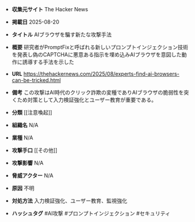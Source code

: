 - **収集元サイト**
The Hacker News

- **掲載日**
2025-08-20

- **タイトル**
AIブラウザを騙す新たな攻撃手法

- **概要**
研究者がPromptFixと呼ばれる新しいプロンプトインジェクション技術を発表し偽のCAPTCHAに悪意ある指示を埋め込みAIブラウザを意図した動作に誘導する手法を示した

- **URL**
https://thehackernews.com/2025/08/experts-find-ai-browsers-can-be-tricked.html

- **備考**
この攻撃はAI時代のクリック詐欺の変種でありAIブラウザの脆弱性を突くため対策として入力検証強化とユーザー教育が重要である。

- **分類**
[[注意喚起]]

- **組織名**
N/A

- **業種**
N/A

- **攻撃手口**
[[その他]]

- **攻撃影響**
N/A

- **脅威アクター**
N/A

- **原因**
不明

- **対処方法**
入力検証強化、ユーザー教育、監視強化

- **ハッシュタグ**
#AI攻撃 #プロンプトインジェクション #セキュリティ
